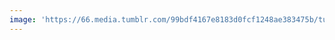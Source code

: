 ```yaml
---
image: 'https://66.media.tumblr.com/99bdf4167e8183d0fcf1248ae383475b/tumblr_n9zwql5Bzy1tbdx3so1_r1_1280.jpg'
---
```

